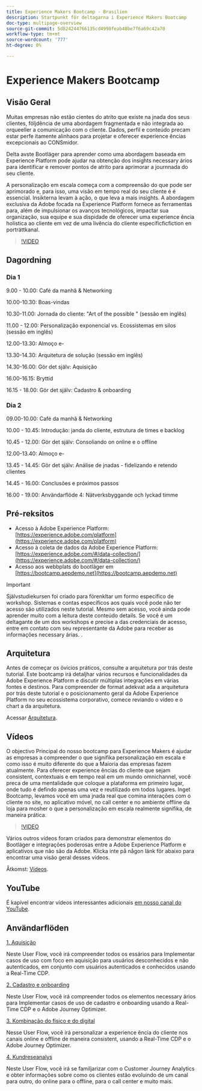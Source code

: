 ```yaml
---
title: Experience Makers Bootcamp - Brasilien
description: Startpunkt för deltagarna i Experience Makers Bootcamp
doc-type: multipage-overview
source-git-commit: 5d824244766135cd4998feab48be7f6a69c42a70
workflow-type: tm+mt
source-wordcount: '777'
ht-degree: 0%

---
```


# Experience Makers Bootcamp

## Visão Geral

Muitas empresas não estão cientes do atrito que existe na jnada dos seus clientes, följdência de uma abordagem fragmentada e não integrada ao orqueeller a comunicação com o cliente. Dados, perfil e conteúdo precam estar perfe itamente alinhaos para projetar e oferecer experience ências excepcionais ao CONSmidor.

Delta avste Bootläger para aprender como uma abordagem baseada em Experience Platform pode ajudar na obtenção dos insights necessary ários para identificar e remover pontos de atrito para aprimorar a journnada do seu cliente.

A personalização em escala começa com a compreensão do que pode ser aprimorado e, para isso, uma visão em tempo real do seu cliente é é essencial. Insikterna levam à ação, o que leva a mais insights. A abordagem exclusiva da Adobe focada na Experience Platform fornece as ferramentas para, além de impulsionar os avanços tecnológicos, impactar sua organização, sua equipe e sua dispidade de oferecer uma experience ência holística ao cliente em vez de uma livência do cliente específicficfiction en porträttkanal.

>[!VIDEO](https://video.tv.adobe.com/v/344962?quality=12&enable=on)

## Dagordning

### Dia 1

9.00 - 10.00: Café da manhă &amp; Networking

10.00-10.30: Boas-vindas &#x200B;

10.30-11.00: Jornada do cliente: &quot;Art of the possible &quot; (sessão em inglês) &#x200B;

11.00 - 12.00: Personalização exponencial vs. Ecossistemas em silos (sessão em inglês) &#x200B;

12.00-13.30: Almoço e-&#x200B;

13.30-14.30: Arquitetura de solução (sessão em inglês) &#x200B;

14.30-16.00: Gör det själv: Aquisição &#x200B;

16.00-16.15: Bryttid

16.15 - 18.00: Gör det själv: Cadastro &amp; onboarding &#x200B;


### Dia 2

09.00-10.00: Café da manhă &amp; Networking

10.00 - 10.45: Introdução: janda do cliente, estrutura de times e backlog

10.45 - 12.00: Gör det själv: Consoliando on online e o offline

12.00-13.40: Almoço e-&#x200B;

13.45 - 14.45: Gör det själv: Análise de jnadas - fidelizando e retendo clientes

14.45 - 16.00: Conclusões e próximos passos

16.00 - 19.00: Användarflöde 4: Nätverksbyggande och lyckad timme


## Pré-reksitos

- Acesso à Adobe Experience Platform: [https://experience.adobe.com/platform](https://experience.adobe.com/platform)
- Acesso à coleta de dados da Adobe Experience Platform: [https://experience.adobe.com/#/data-collection/](https://experience.adobe.com/#/data-collection/)
- Acesso aos webbplats do bootläger em [https://bootcamp.aepdemo.net](https://bootcamp.aepdemo.net)

>[!IMPORTANT]
>
>Självstudiekursen foi criado para förenkltar um formo específico de workshop. Sistemas e contas específicos aos quais você pode não ter acesso são utilizados neste tutorial. Mesmo sem acesso, você ainda pode aprender muito com a leitura deste conteúdo details. Se você é um deltagante de um dos workshops e precise a das credenciais de acesso, entre em contato com seu representante da Adobe para receber as informações necessary árias. .

## Arquitetura

Antes de começar os övícios práticos, consulte a arquitetura por trás deste tutorial. Este bootcamp irá detaljhar vários recursos e funcionalidades da Adobe Experience Platform e discutir múltiplas integrações em várias fontes e destinos. Para compreender de format adekvat ada a arquitetura por trás deste tutorial e o posicionamento geral da Adobe Experience Platform no seu ecossistema corporativo, comece reviando o vídeo e o chart a da arquitetura.

Acessar [Arquitetura](https://experienceleague.adobe.com/docs/platform-learn/comprehensive-technical-tutorial-v22/architecture.html?lang=pt-BR).

## Vídeos

O objectivo Principal do nosso bootcamp para Experience Makers é ajudar as empresas a compreender o que signifika personalização em escala e como isso é muito diferente do que a Maioria das empresas fazem atualmente. Para oferecer experience ências do cliente que sejam consistent, contextuais e em tempo real em um mundo omnichannel, você preca de uma mentalidade que coloque a plataforma em primeiro lugar, onde tudo é defindo apenas uma vez e reutilizado em todos lugares. Inget Bootcamp, levamos você em uma jnada real que comina interações com o cliente no site, no aplicativo móvel, no call center e no ambiente offline da loja para mosher o que a personalização em escala realmente signifika, de maneira prática.

>[!VIDEO](https://video.tv.adobe.com/v/345446?quality=12&enable=on)

Vários outros vídeos foram criados para demonstrar elementos do Bootläger e integrações poderosas entre a Adobe Experience Platform e aplicativos que não são da Adobe. Klicka inte på någon länk för abaixo para encontrar uma visão geral desses vídeos.

Åtkomst: [Vídeos](https://experienceleague.adobe.com/docs/platform-learn/comprehensive-technical-tutorial-v22/videos.html?lang=pt-BR).

## YouTube

É kapível encontrar vídeos interessantes adicionais [em nosso canal do YouTube](https://www.youtube.com/channel/UCUKG2dkZ9pYuZUPebQ21jUw).

## Användarflöden

[1. Aquisição](./uc/uc1/uc1.md)

Neste User Flow, você irá compreender todos os essários para Implementar casos de uso com foco em aquisição para usuários desconhecidos e não autenticados, em conjunto com usuários autenticados e conhecidos usando a Real-Time CDP.

[2. Cadastro e onboarding](./uc/uc2/uc2.md)

Neste User Flow, você irá compreender todos os elementos necessary ários para Implementar casos de uso de cadastro e onboarding usando a Real-Time CDP e o Adobe Journey Optimizer.

[3. Kombinação do físico e do digital ](./uc/uc3/uc3.md)

Nesse User Flow, você irá personalizar a experience ência do cliente nos canais online e offline de maneira consistent, usando a Real-Time CDP e o Adobe Journey Optimizer.

[4. Kundreseanalys](./uc/uc4/uc4.md)

Neste User Flow, você irá se familjarizar com o Customer Journey Analytics e obter informações sobre como os clientes estão evoluindo de um canal para outro, do online para o offline, para o call center e muito mais.
